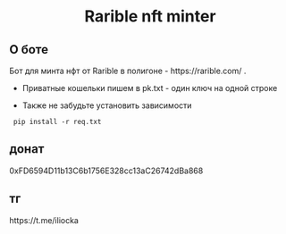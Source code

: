 <h1 align="center">Rarible nft minter</h1>

<h2>О боте</h2>
Бот для минта нфт от Rarible в полигоне - https://rarible.com/ . </br>

* Приватные кошельки пишем в pk.txt - один ключ на одной строке </br>

* Также не забудьте установить зависимости 

<pre><code> pip install -r req.txt</code></pre>

 

<h2>донат</h2> 0xFD6594D11b13C6b1756E328cc13aC26742dBa868
<h2>тг</h2> https://t.me/iliocka
